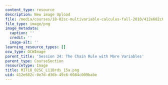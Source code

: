 ```yaml
---
content_type: resource
description: New image Upload
file: /media/courses/18-02sc-multivariable-calculus-fall-2010/412e682c0e7dd36b49c66084c009babe_MIT18_02SC_L11Brds_15a.png
file_type: image/png
image_metadata:
  caption: ''
  credit: ''
  image-alt: ''
learning_resource_types: []
ocw_type: OCWImage
parent_title: 'Session 34: The Chain Rule with More Variables'
parent_type: CourseSection
resourcetype: Image
title: MIT18_02SC_L11Brds_15a.png
uid: 412e682c-0e7d-d36b-49c6-6084c009babe
---
```

